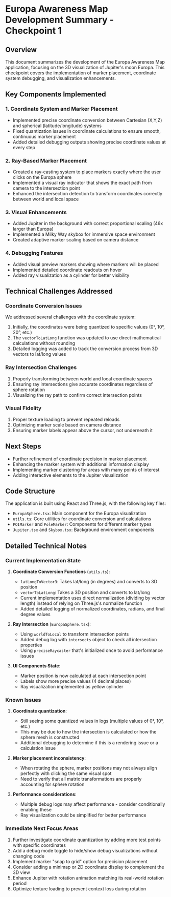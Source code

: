 # Europa Awareness Map Development Summary - Checkpoint 1

## Overview

This document summarizes the development of the Europa Awareness Map application, focusing on the 3D visualization of Jupiter's moon Europa. This checkpoint covers the implementation of marker placement, coordinate system debugging, and visualization enhancements.

## Key Components Implemented

### 1. Coordinate System and Marker Placement

- Implemented precise coordinate conversion between Cartesian (X,Y,Z) and spherical (latitude/longitude) systems
- Fixed quantization issues in coordinate calculations to ensure smooth, continuous marker placement
- Added detailed debugging outputs showing precise coordinate values at every step

### 2. Ray-Based Marker Placement

- Created a ray-casting system to place markers exactly where the user clicks on the Europa sphere
- Implemented a visual ray indicator that shows the exact path from camera to the intersection point
- Enhanced the intersection detection to transform coordinates correctly between world and local space

### 3. Visual Enhancements

- Added Jupiter in the background with correct proportional scaling (46x larger than Europa)
- Implemented a Milky Way skybox for immersive space environment
- Created adaptive marker scaling based on camera distance

### 4. Debugging Features

- Added visual preview markers showing where markers will be placed
- Implemented detailed coordinate readouts on hover
- Added ray visualization as a cylinder for better visibility

## Technical Challenges Addressed

### Coordinate Conversion Issues

We addressed several challenges with the coordinate system:

1. Initially, the coordinates were being quantized to specific values (0°, 10°, 20°, etc.)
2. The `vectorToLatLong` function was updated to use direct mathematical calculations without rounding
3. Detailed logging was added to track the conversion process from 3D vectors to lat/long values

### Ray Intersection Challenges

1. Properly transforming between world and local coordinate spaces
2. Ensuring ray intersections give accurate coordinates regardless of sphere rotation
3. Visualizing the ray path to confirm correct intersection points

### Visual Fidelity

1. Proper texture loading to prevent repeated reloads
2. Optimizing marker scale based on camera distance
3. Ensuring marker labels appear above the cursor, not underneath it

## Next Steps

- Further refinement of coordinate precision in marker placement
- Enhancing the marker system with additional information display
- Implementing marker clustering for areas with many points of interest
- Adding interactive elements to the Jupiter visualization

## Code Structure

The application is built using React and Three.js, with the following key files:

- `EuropaSphere.tsx`: Main component for the Europa visualization
- `utils.ts`: Core utilities for coordinate conversion and calculations
- `POIMarker` and `PoleMarker`: Components for different marker types
- `Jupiter.tsx` and `Skybox.tsx`: Background environment components

## Detailed Technical Notes

### Current Implementation State

1. **Coordinate Conversion Functions** (`utils.ts`):
   - `latLongToVector3`: Takes lat/long (in degrees) and converts to 3D position
   - `vectorToLatLong`: Takes a 3D position and converts to lat/long
   - Current implementation uses direct normalization (dividing by vector length) instead of relying on Three.js's normalize function
   - Added detailed logging of normalized coordinates, radians, and final degree values

2. **Ray Intersection** (`EuropaSphere.tsx`):
   - Using `worldToLocal` to transform intersection points
   - Added debug log with `intersects` object to check all intersection properties
   - Using `preciseRaycaster` that's initialized once to avoid performance issues

3. **UI Components State**:
   - Marker position is now calculated at each intersection point
   - Labels show more precise values (4 decimal places)
   - Ray visualization implemented as yellow cylinder

### Known Issues

1. **Coordinate quantization**:
   - Still seeing some quantized values in logs (multiple values of 0°, 10°, etc.)
   - This may be due to how the intersection is calculated or how the sphere mesh is constructed
   - Additional debugging to determine if this is a rendering issue or a calculation issue

2. **Marker placement inconsistency**:
   - When rotating the sphere, marker positions may not always align perfectly with clicking the same visual spot
   - Need to verify that all matrix transformations are properly accounting for sphere rotation

3. **Performance considerations**:
   - Multiple debug logs may affect performance - consider conditionally enabling these
   - Ray visualization could be simplified for better performance

### Immediate Next Focus Areas

1. Further investigate coordinate quantization by adding more test points with specific coordinates
2. Add a debug mode toggle to hide/show debug visualizations without changing code
3. Implement marker "snap to grid" option for precision placement
4. Consider adding a minimap or 2D coordinate display to complement the 3D view
5. Enhance Jupiter with rotation animation matching its real-world rotation period
6. Optimize texture loading to prevent context loss during rotation
